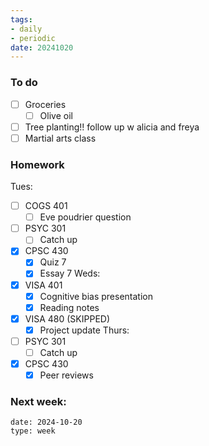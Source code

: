 ```yaml
---
tags:
- daily
- periodic
date: 20241020
---
```


### To do 
- [ ] Groceries
	- [ ] Olive oil
- [ ] Tree planting!! follow up w alicia and freya
- [ ] Martial arts class

### Homework
Tues:
- [ ] COGS 401 
	- [ ] Eve poudrier question
- [ ] PSYC 301
	- [ ] Catch up
- [x] CPSC 430
	- [x] Quiz 7
	- [x] Essay 7
Weds:
- [x] VISA 401
	- [x] Cognitive bias presentation
	- [x] Reading notes
- [x] VISA 480 (SKIPPED)
	- [x] Project update
Thurs:
- [ ] PSYC 301
	- [ ] Catch up
- [x] CPSC 430
	- [x] Peer reviews

### Next week:






```gEvent
date: 2024-10-20
type: week
```


